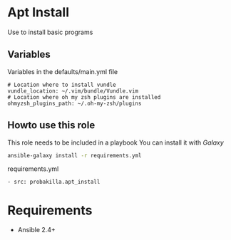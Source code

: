 # Apt Install

Use to install basic programs

## Variables

Variables in the defaults/main.yml file

```
# Location where to install vundle
vundle_location: ~/.vim/bundle/Vundle.vim
# Location where oh my zsh plugins are installed
ohmyzsh_plugins_path: ~/.oh-my-zsh/plugins
```

## Howto use this role

This role needs to be included in a playbook
You can install it with *Galaxy*

```bash
ansible-galaxy install -r requirements.yml
```

requirements.yml
```
- src: probakilla.apt_install
```

# Requirements

- Ansible 2.4+
